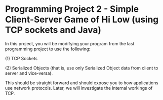 # Programming Project 2 -  Simple Client-Server Game of Hi Low (using TCP sockets and Java) #
In this project, you will be modifying your program from the last programming project to use the following:

(1) TCP Sockets

(2) Serialized Objects (that is, use only Serialized Object data from client to server and vice-versa).

This should be straight forward and should expose you to how applications use network protocols. Later, we will investigate the internal workings of TCP.
